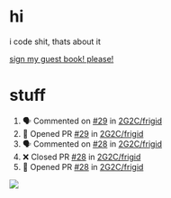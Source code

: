 # hi
i code shit, thats about it

[sign my guest book! please!](https://github.com/Just-a-Unity-Dev/Just-a-Unity-Dev/issues/new?&body=Sign%20my%20guest%20book%20by%20placing%20your%20name%20in%20the%20title,%20how%27d%20you%20get%20to%20this%20page%20and%20why?%20Don%27t%20forget%20you%20have%20an%20entire%20notebook%20in%20your%20hands!)


# stuff
<!--START_SECTION:activity-->
1. 🗣 Commented on [#29](https://github.com/2G2C/frigid/issues/29) in [2G2C/frigid](https://github.com/2G2C/frigid)
2. 💪 Opened PR [#29](https://github.com/2G2C/frigid/pull/29) in [2G2C/frigid](https://github.com/2G2C/frigid)
3. 🗣 Commented on [#28](https://github.com/2G2C/frigid/issues/28) in [2G2C/frigid](https://github.com/2G2C/frigid)
4. ❌ Closed PR [#28](https://github.com/2G2C/frigid/pull/28) in [2G2C/frigid](https://github.com/2G2C/frigid)
5. 💪 Opened PR [#28](https://github.com/2G2C/frigid/pull/28) in [2G2C/frigid](https://github.com/2G2C/frigid)
<!--END_SECTION:activity-->

![](https://github-profile-summary-cards.vercel.app/api/cards/profile-details?username=Just-a-Unity-Dev&theme=solarized_dark)
